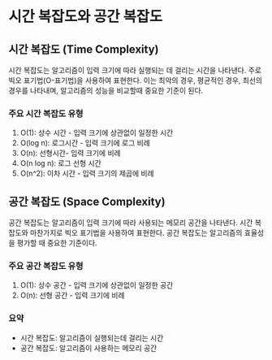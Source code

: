 # 시간 복잡도와 공간 복잡도
## 시간 복잡도 (Time Complexity)
시간  복잡도는 알고리즘이 입력 크기에 따라 실행되는 데 걸리는 시간을 나타낸다. 주로 빅오 표기법(O-표기법)을 사용하여 표현한다. 이는 최악의 경우, 평균적인 경우, 최선의 경우를 나타내며, 알고리즘의 성능을 비교할때 중요한 기준이 된다.
### 주요 시간 복잡도 유형
1. O(1): 상수 시간 - 입력 크기에 상관없이 일정한 시간
2. O(log n): 로그시간 - 입력 크기에 로그 비례
3. O(n): 선형시간- 입력 크기에 비례
4. O(n log n): 로그 선형 시간
5. O(n^2): 이차 시간 - 입력 크기의 제곱에 비례

## 공간 복잡도 (Space Complexity)
공간 복잡도는 알고리즘이 입력 크기에 따라 사용되는 메모리 공간을 나타낸다. 시간 복잡도와 마찬가지로 빅오 표기법을 사용하여 표현한다. 공간 복잡도는 알고리즘의 효율성을 평가할 때 중요한 기준이다.
### 주요 공간 복잡도 유형
1. O(1): 상수 공간 - 입력 크기에 상관없이 일정한 공간
2. O(n): 선형 공간 - 입력 크기에 비례

### 요약
- 시간 복잡도: 알고리즘이 실행되는데 걸리는 시간
- 공간 복잡도: 알고리즘이 사용하는 메모리 공간
